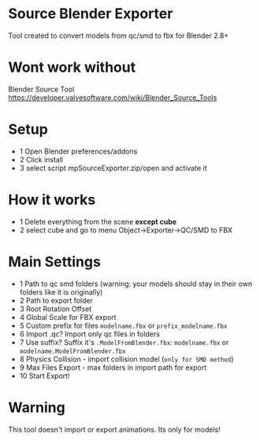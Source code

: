 # Source Blender Exporter
Tool created to convert models from qc/smd to fbx for Blender 2.8+

# Wont work without
Blender Source Tool https://developer.valvesoftware.com/wiki/Blender_Source_Tools

# Setup
* 1 Open Blender preferences/addons
* 2 Click install 
* 3 select script mpSourceExporter.zip/open and activate it

# How it works
* 1 Delete everything from the scene **except cube**
* 2 select cube and go to menu Object->Exporter->QC/SMD to FBX

# Main Settings
* 1 Path to qc smd folders (warning: your models should stay in their own folders like it is originally)
* 2 Path to export folder
* 3 Root Rotation Offset
* 4 Global Scale for FBX export
* 5 Custom prefix for files `modelname.fbx` or `prefix_modelname.fbx`
* 6 Import .qc? Import only qc files in folders
* 7 Use suffix? Suffix it's `.ModelFromBlender.fbx`: `modelname.fbx` or `modelname.ModelFromBlender.fbx`
* 8 Physics Collision - import collision model (`only for SMD method`)
* 9 Max Files Export - max folders in import path for export 
* 10 Start Export!

# Warning
This tool doesn't import or export animations. Its only for models!
